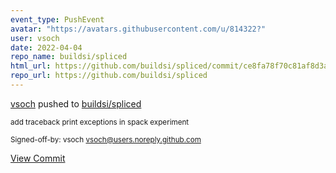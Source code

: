 ```yaml
---
event_type: PushEvent
avatar: "https://avatars.githubusercontent.com/u/814322?"
user: vsoch
date: 2022-04-04
repo_name: buildsi/spliced
html_url: https://github.com/buildsi/spliced/commit/ce8fa78f70c81af8d3a533ffa5c7f82f1d45b50a
repo_url: https://github.com/buildsi/spliced
---
```


<a href='https://github.com/vsoch' target='_blank'>vsoch</a> pushed to <a href='https://github.com/buildsi/spliced' target='_blank'>buildsi/spliced</a>

<small>add traceback print exceptions in spack experiment

Signed-off-by: vsoch <vsoch@users.noreply.github.com></small>

<a href='https://github.com/buildsi/spliced/commit/ce8fa78f70c81af8d3a533ffa5c7f82f1d45b50a' target='_blank'>View Commit</a>